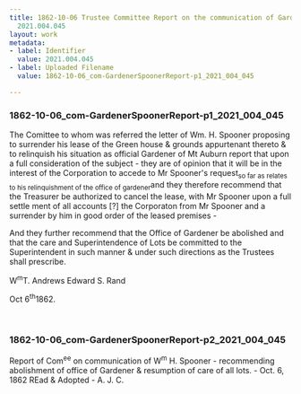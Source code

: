 ```yaml
---
title: 1862-10-06 Trustee Committee Report on the communication of Gardener Spooner,
  2021.004.045
layout: work
metadata:
- label: Identifier
  value: 2021.004.045
- label: Uploaded Filename
  value: 1862-10-06_com-GardenerSpoonerReport-p1_2021_004_045

---
```

<div class="pages">
<div id="page-1773709">
<h3><a name="page-1773709">1862-10-06_com-GardenerSpoonerReport-p1_2021_004_045</a></h3>
<div class="page-content">
<p>The Comittee to whom was referred<span class='line-break'> </span>the letter of Wm. H. Spooner proposing to sur<span class='line-break'></span>render his lease of the Green house &amp; grounds <span class='line-break'> </span>appurtenant thereto &amp; to relinquish his <span class='line-break'> </span>situation as official Gardener of Mt Auburn <span class='line-break'> </span>report that upon a full consideration of <span class='line-break'> </span>the subject - they are of opinion that it <span class='line-break'> </span>will be in the interest of the Corporation <span class='line-break'> </span>to accede to Mr Spooner's request<sub>so far as relates to his relinquishment of the office of gardener</sub>and<span class='line-break'> </span>they therefore recommend that the Treas<span class='line-break'></span>urer be authorized to cancel the lease,<span class='line-break'> </span>with Mr Spooner upon a full settle<span class='line-break'> </span>ment of all accounts [?] the Corpor<span class='line-break'></span>aton from Mr Spooner and a surren<span class='line-break'></span>der by him in good order of the leased <span class='line-break'> </span>premises -</p>
<p>And they further recommend that <span class='line-break'> </span>the Office of Gardener be abolished and that <span class='line-break'> </span>the care and Superintendence of Lots be <span class='line-break'> </span>committed to the Superintendent in such <span class='line-break'> </span>manner &amp; under such directions as the <span class='line-break'> </span>Trustees shall prescribe.</p>
<p>W<sup>m</sup>T. Andrews<span class='line-break'> </span>Edward S. Rand</p>
<p>Oct 6<sup>th</sup>1862.</p>
</div>
</div>
<br />
<div id="page-1773710">
<h3><a name="page-1773710">1862-10-06_com-GardenerSpoonerReport-p2_2021_004_045</a></h3>
<div class="page-content">
<p>Report of Com<sup>ee</sup> on communication <span class='line-break'> </span>of W<sup>m</sup> H. Spooner -<span class='line-break'> </span>recommending abolishment of office <span class='line-break'> </span>of Gardener &amp; resumption of <span class='line-break'> </span>care of all lots. -<span class='line-break'> </span>Oct. 6, 1862<span class='line-break'> </span>REad &amp; Adopted -<span class='line-break'> </span>A. J. C. </p>
</div>
</div>
<br />
</div>
